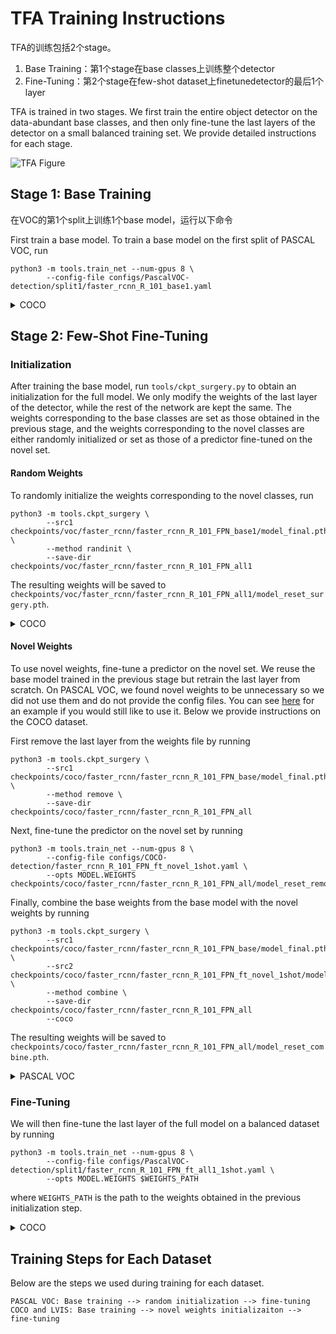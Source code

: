 # TFA Training Instructions

TFA的训练包括2个stage。
1. Base Training：第1个stage在base classes上训练整个detector
2. Fine-Tuning：第2个stage在few-shot dataset上finetunedetector的最后1个layer

TFA is trained in two stages. We first train the entire object detector on the data-abundant base classes, and then only fine-tune the last layers of the detector on a small balanced training set. We provide detailed instructions for each stage.

![TFA Figure](https://user-images.githubusercontent.com/7898443/76520006-698cc200-6438-11ea-864f-fd30b3d50cea.png)

## Stage 1: Base Training

在VOC的第1个split上训练1个base model，运行以下命令

First train a base model. To train a base model on the first split of PASCAL VOC, run
```angular2html
python3 -m tools.train_net --num-gpus 8 \
        --config-file configs/PascalVOC-detection/split1/faster_rcnn_R_101_base1.yaml
```

<details>
<summary>COCO</summary>

```angular2html
python3 -m tools.train_net --num-gpus 8 \
        --config-file configs/COCO-detection/faster_rcnn_R_101_FPN_base.yaml
```

</details>

## Stage 2: Few-Shot Fine-Tuning

### Initialization

After training the base model, run ```tools/ckpt_surgery.py``` to obtain an initialization for the full model. We only modify the weights of the last layer of the detector, while the rest of the network are kept the same. The weights corresponding to the base classes are set as those obtained in the previous stage, and the weights corresponding to the novel classes are either randomly initialized or set as those of a predictor fine-tuned on the novel set.

#### Random Weights

To randomly initialize the weights corresponding to the novel classes, run
```angular2html
python3 -m tools.ckpt_surgery \
        --src1 checkpoints/voc/faster_rcnn/faster_rcnn_R_101_FPN_base1/model_final.pth \
        --method randinit \
        --save-dir checkpoints/voc/faster_rcnn/faster_rcnn_R_101_FPN_all1
```
The resulting weights will be saved to `checkpoints/voc/faster_rcnn/faster_rcnn_R_101_FPN_all1/model_reset_surgery.pth`.

<details>
<summary>COCO</summary>

```angular2html
python3 -m tools.ckpt_surgery \
        --src1 checkpoints/coco/faster_rcnn/faster_rcnn_R_101_FPN_base/model_final.pth \
        --method randinit \
        --save-dir checkpoints/coco/faster_rcnn/faster_rcnn_R_101_FPN_all
        --coco
```

</details>

#### Novel Weights

To use novel weights, fine-tune a predictor on the novel set. We reuse the base model trained in the previous stage but retrain the last layer from scratch. On PASCAL VOC, we found novel weights to be unnecessary so we did not use them and do not provide the config files. You can see [here](https://github.com/ucbdrive/few-shot-object-detection/issues/13#issuecomment-614865673) for an example if you would still like to use it. Below we provide instructions on the COCO dataset.

First remove the last layer from the weights file by running
```angular2html
python3 -m tools.ckpt_surgery \
        --src1 checkpoints/coco/faster_rcnn/faster_rcnn_R_101_FPN_base/model_final.pth \
        --method remove \
        --save-dir checkpoints/coco/faster_rcnn/faster_rcnn_R_101_FPN_all
```

Next, fine-tune the predictor on the novel set by running
```angular2html
python3 -m tools.train_net --num-gpus 8 \
        --config-file configs/COCO-detection/faster_rcnn_R_101_FPN_ft_novel_1shot.yaml \
        --opts MODEL.WEIGHTS checkpoints/coco/faster_rcnn/faster_rcnn_R_101_FPN_all/model_reset_remove.pth
```

Finally, combine the base weights from the base model with the novel weights by running
```angular2html
python3 -m tools.ckpt_surgery \
        --src1 checkpoints/coco/faster_rcnn/faster_rcnn_R_101_FPN_base/model_final.pth \
        --src2 checkpoints/coco/faster_rcnn/faster_rcnn_R_101_FPN_ft_novel_1shot/model_final.pth \
        --method combine \
        --save-dir checkpoints/coco/faster_rcnn/faster_rcnn_R_101_FPN_all
        --coco
```
The resulting weights will be saved to `checkpoints/coco/faster_rcnn/faster_rcnn_R_101_FPN_all/model_reset_combine.pth`.

<details>
<summary>PASCAL VOC</summary>

Just for reference, not actually used.
```angular2html
python3 -m tools.ckpt_surgery \
        --src1 checkpoints/voc/faster_rcnn/faster_rcnn_R_101_FPN_base1/model_final.pth \
        --method remove \
        --save-dir checkpoints/voc/faster_rcnn/faster_rcnn_R_101_FPN_all1
```

```angular2html
python3 -m tools.train_net --num-gpus 8 \
        --config-file configs/PascalVOC-detection/split1/faster_rcnn_R_101_FPN_ft_novel1_1shot.yaml \
        --opts MODEL.WEIGHTS checkpoints/voc/faster_rcnn/faster_rcnn_R_101_FPN_all1/model_reset_remove.pth
```

```angular2html
python3 -m tools.ckpt_surgery \
        --src1 checkpoints/voc/faster_rcnn/faster_rcnn_R_101_FPN_base1/model_final.pth \
        --src2 checkpoints/voc/faster_rcnn/faster_rcnn_R_101_FPN_ft_novel1_1shot/model_final.pth \
        --method combine \
        --save-dir checkpoints/voc/faster_rcnn/faster_rcnn_R_101_FPN_all1
```

</details>

### Fine-Tuning

We will then fine-tune the last layer of the full model on a balanced dataset by running
```angular2html
python3 -m tools.train_net --num-gpus 8 \
        --config-file configs/PascalVOC-detection/split1/faster_rcnn_R_101_FPN_ft_all1_1shot.yaml \
        --opts MODEL.WEIGHTS $WEIGHTS_PATH
```
where `WEIGHTS_PATH` is the path to the weights obtained in the previous initialization step.

<details>
<summary>COCO</summary>

```angular2html
python3 -m tools.train_net --num-gpus 8 \
        --config-file configs/COCO-detection/faster_rcnn_R_101_FPN_ft_all_1shot.yaml \
        --opts MODEL.WEIGHTS $WEIGHTS_PATH
```

</details>

## Training Steps for Each Dataset

Below are the steps we used during training for each dataset.
```
PASCAL VOC: Base training --> random initialization --> fine-tuning
COCO and LVIS: Base training --> novel weights initializaiton --> fine-tuning
```
